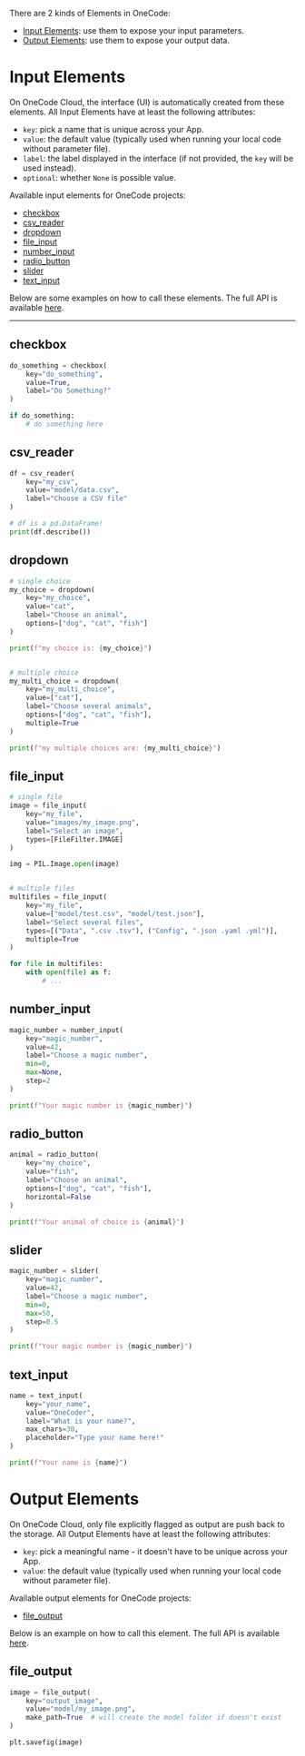 There are 2 kinds of Elements in OneCode:

* [Input Elements](#input-elements): use them to expose your input parameters.
* [Output Elements](#output-elements): use them to expose your output data.


# Input Elements

On OneCode Cloud, the interface (UI) is automatically created from these elements.
All Input Elements have at least the following attributes:

* `key`: pick a name that is unique across your App.
* `value`: the default value (typically used when running your local code without parameter file).
* `label`: the label displayed in the interface (if not provided, the `key` will be used instead).
* `optional`: whether `None` is possible value.

Available input elements for OneCode projects:

* [checkbox](#checkbox)
* [csv_reader](#csv_reader)
* [dropdown](#dropdown)
* [file_input](#file_input)
* [number_input](#number_input)
* [radio_button](#radio_button)
* [slider](#slider)
* [text_input](#text_input)


Below are some examples on how to call these elements.
The full API is available [here](input_elements_api.md).

---

## checkbox
```python
do_something = checkbox(
    key="do_something",
    value=True,
    label="Do Something?"
)

if do_something:
    # do something here

```


## csv_reader
```python
df = csv_reader(
    key="my_csv",
    value="model/data.csv",
    label="Choose a CSV file"
)

# df is a pd.DataFrame!
print(df.describe())

```


## dropdown
```python
# single choice
my_choice = dropdown(
    key="my_choice",
    value="cat",
    label="Choose an animal",
    options=["dog", "cat", "fish"]
)

print(f"my choice is: {my_choice}")


# multiple choice
my_multi_choice = dropdown(
    key="my_multi_choice",
    value=["cat"],
    label="Choose several animals",
    options=["dog", "cat", "fish"],
    multiple=True
)

print(f"my multiple choices are: {my_multi_choice}")

```


## file_input
```python
# single file
image = file_input(
    key="my_file",
    value="images/my_image.png",
    label="Select an image",
    types=[FileFilter.IMAGE]
)

img = PIL.Image.open(image)


# multiple files
multifiles = file_input(
    key="my_file",
    value=["model/test.csv", "model/test.json"],
    label="Select several files",
    types=[("Data", ".csv .tsv"), ("Config", ".json .yaml .yml")],
    multiple=True
)

for file in multifiles:
    with open(file) as f:
        # ...

```


## number_input
```python
magic_number = number_input(
    key="magic_number",
    value=42,
    label="Choose a magic number",
    min=0,
    max=None,
    step=2
)

print(f"Your magic number is {magic_number}")

```


## radio_button
```python
animal = radio_button(
    key="my_choice",
    value="fish",
    label="Choose an animal",
    options=["dog", "cat", "fish"],
    horizontal=False
)

print(f"Your animal of choice is {animal}")

```


## slider
```python
magic_number = slider(
    key="magic_number",
    value=42,
    label="Choose a magic number",
    min=0,
    max=50,
    step=0.5
)

print(f"Your magic number is {magic_number}")

```


## text_input
```python
name = text_input(
    key="your_name",
    value="OneCoder",
    label="What is your name?",
    max_chars=30,
    placeholder="Type your name here!"
)

print(f"Your name is {name}")

```


# Output Elements

On OneCode Cloud, only file explicitly flagged as output are push back to the storage.
All Output Elements have at least the following attributes:

* `key`: pick a meaningful name - it doesn't have to be unique across your App.
* `value`: the default value (typically used when running your local code without parameter file).

Available output elements for OneCode projects:

* [file_output](#file_output)

Below is an example on how to call this element.
The full API is available [here](output_elements_api.md).


## file_output
```python
image = file_output(
    key="output_image",
    value="model/my_image.png",
    make_path=True  # will create the model folder if doesn't exist
)

plt.savefig(image)

```
